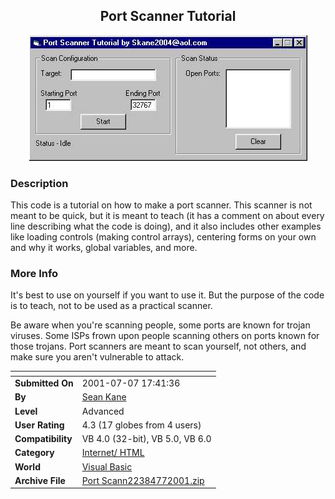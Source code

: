 ﻿<div align="center">

## Port Scanner Tutorial

<img src="PIC2001771854385151.jpg">
</div>

### Description

This code is a tutorial on how to make a port scanner. This scanner is not meant to be quick, but it is meant to teach (it has a comment on about every line describing what the code is doing), and it also includes other examples like loading controls (making control arrays), centering forms on your own and why it works, global variables, and more.
 
### More Info
 
It's best to use on yourself if you want to use it. But the purpose of the code is to teach, not to be used as a practical scanner.

Be aware when you're scanning people, some ports are known for trojan viruses. Some ISPs frown upon people scanning others on ports known for those trojans. Port scanners are meant to scan yourself, not others, and make sure you aren't vulnerable to attack.


<span>             |<span>
---                |---
**Submitted On**   |2001-07-07 17:41:36
**By**             |[Sean Kane](https://github.com/Planet-Source-Code/PSCIndex/blob/master/ByAuthor/sean-kane.md)
**Level**          |Advanced
**User Rating**    |4.3 (17 globes from 4 users)
**Compatibility**  |VB 4\.0 \(32\-bit\), VB 5\.0, VB 6\.0
**Category**       |[Internet/ HTML](https://github.com/Planet-Source-Code/PSCIndex/blob/master/ByCategory/internet-html__1-34.md)
**World**          |[Visual Basic](https://github.com/Planet-Source-Code/PSCIndex/blob/master/ByWorld/visual-basic.md)
**Archive File**   |[Port Scann22384772001\.zip](https://github.com/Planet-Source-Code/sean-kane-port-scanner-tutorial__1-24817/archive/master.zip)









